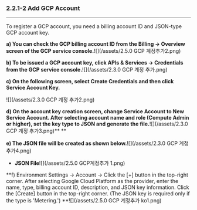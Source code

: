 ### 2.2.1-2 Add GCP Account

---

To register a GCP account, you need a billing account ID and JSON-type GCP account key.

**a\) You can check the GCP billing account ID from the Billing → Overview screen of the GCP service console.**![](/assets/2.5.0 GCP 계정추가2.png)

**b\) To be issued a GCP account key, click APIs & Services → Credentials from the GCP service console.**![](/assets/2.3.0 GCP 계정 추가.png)

**c\) On the following screen, select Create Credentials and then click Service Account Key.**

![](/assets/2.3.0 GCP 계정 추가2.png)

**d\) On the account key creation screen, change Service Account to New Service Account. After selecting account name and role \(Compute Admin or higher\), set the key type to JSON and generate the file.**![](/assets/2.3.0 GCP 계정 추가3.png)** **

**e\) The JSON file will be created as shown below.**![](/assets/2.3.0 GCP 계정 추가4.png)

* **JSON File**![](/assets/2.5.0 GCP계정추가 1.png)

**f\) Environment Settings → Account → Click the [+] button in the top-right corner. After selecting Google Cloud Platform as the provider, enter the name, type, billing account ID, description, and JSON key information. Click the [Create] button in the top-right corner. \(The JSON key is required only if the type is 'Metering.'\) **![](/assets/2.5.0 GCP 계정추가 ko1.png)

